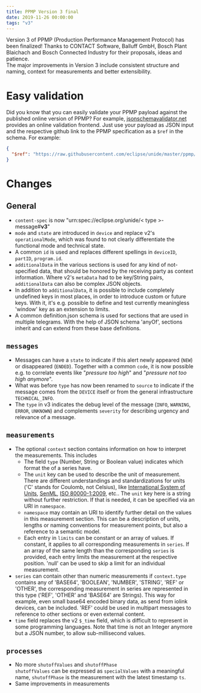 ```yaml
---
title: PPMP Version 3 final
date: 2019-11-26 00:00:00
tags: "v3"
---
```


Version 3 of PPMP (Production Performance Management Protocol) has been finalized!
Thanks to CONTACT Software, Balluff GmbH, Bosch Plant Blaichach and Bosch Connected Industry for their proposals, ideas and patience.\
The major improvements in Version 3 include consistent structure and naming, context for measurements and better extensibility.

# Easy validation
Did you know that you can easily validate your PPMP payload against the published online version of PPMP? For example, [jsonschemavalidator.net](https://www.jsonschemavalidator.net/) provides an online validation frontend. Just use your payload as JSON input and the respective github link to the PPMP specification as a `$ref` in the schema. For example:
```json
{
  "$ref": "https://raw.githubusercontent.com/eclipse/unide/master/ppmp/ppmp-schema/src/main/resources/org/eclipse/iot/unide/ppmp/v3/process_schema.json"
}
```

# Changes
## General
* `content-spec` is now "urn:spec://eclipse.org/unide/< type >-message#**v3**"
* `mode` and `state` are introduced in `device` and replace v2's `operationalMode`, which was found to not clearly differentiate the functional mode and technical state.
* A common `id` is used and replaces different spellings in `deviceID`, `partID`, `program.id`.
* `additionalData` in the various sections is used for any kind of not-specified data, that should be honored by the receiving party as context information. Where v2's `metaData` had to be key/String pairs, `additionalData` can also be complex JSON objects.
* In addition to `additionalData`, it is possible to include completely undefined keys in most places, in order to introduce custom or future keys. With it, it's e.g. possible to define and test currently meaningless 'window' key as an extension to limits.
* A common definition.json schema is used for sections that are used in multiple telegrams. With the help of JSON schema 'anyOf', sections inherit and can extend from these base definitions.

## `messages`
* Messages can have a `state` to indicate if this alert newly appeared (`NEW`) or disappeared (`ENDED`). Together with a common `code`, it is now possible e.g. to correlate events like "*pressure too high*" and "*pressure not too high anymore*".
* What was before `type` has now been renamed to `source` to indicate if the message comes from the `DEVICE` itself or from the general infrastructure `TECHNICAL_INFO`.
* The `type` in v3 indicates the debug level of the message (`INFO`, `WARNING`, `ERROR`, `UNKNOWN`) and complements `severity` for describing urgency and relevance of a message.

## `measurements`
* The optional `context` section contains information on how to interpret the measurements. This includes
  * The field `type` (Number, String or Boolean value) indicates which format the <values> of a series have.
  * The `unit` key can be used to describe the unit of measurement. There are different understandings and standardizations for units ('C' stands for Coulomb, not Celsius), like [International System of Units](https://en.wikipedia.org/wiki/International_System_of_Units), [SenML](https://tools.ietf.org/html/draft-ietf-core-senml-14#section-12.1), [ISO 80000-1:2009](https://www.iso.org/obp/ui/#iso:std:iso:80000:-1:ed-1:v1:en), etc.. The `unit` key here is a string without further restriction. If that is needed, it can be specified via an URI in `namespace`.
  * `namespace` may contain an URI to identify further detail on the values in this measurement section. This can be a description of units, lengths or naming conventions for measurement points, but also a reference to a semantic model.
  * Each entry in `limits` can be constant or an array of values. If constant, it applies to all corresponding measurements in `series`. If an array of the same length than the corresponding `series` is provided, each entry limits the measurement at the respective position. 'null' can be used to skip a limit for an individual measurement.
* `series` can contain other than numeric measurements if `context.type` contains any of 'BASE64', 'BOOLEAN', 'NUMBER', 'STRING', 'REF' or 'OTHER', the corresponding measurement in series are represented in this type ('REF', 'OTHER' and 'BASE64' are Strings). This way for example, even small base64 encoded binary data, as send from iolink devices, can be included. 'REF' could be used in multipart messages to reference to other sections or even external content.
* `time` field replaces the v2 `$_time` field, which is difficult to represent in some programming languages. Note that time is not an Integer anymore but a JSON number, to allow sub-millisecond values.

## `processes`
* No more `shutoffValues` and `shutoffPhase`\
`shutoffValues` can be expressed as `specialValues` with a meaningful name, `shutoffPhase` is the measurement with the latest timestamp `ts`.
* Same improvements in measurements
